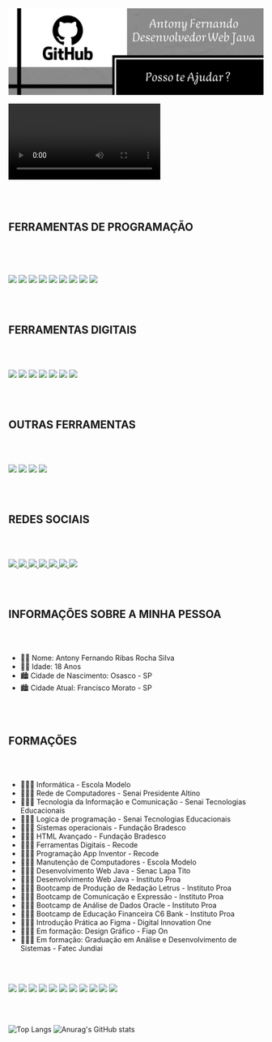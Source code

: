 

<img src="https://github.com/AntonyFernando3/AntonyFernando3/blob/main/capaparaogithubnova.png">


![Video aleatorio](https://github.com/AntonyFernando3/AntonyFernando3/blob/main/ezgif.com-gif-maker.mp4)

<br><br>


## FERRAMENTAS DE PROGRAMAÇÃO


<br><br>

<div style="display:inline_block"></br>

<img src="https://cdn.jsdelivr.net/gh/devicons/devicon/icons/html5/html5-original.svg" height="80"/>
<img src="https://cdn.jsdelivr.net/gh/devicons/devicon/icons/css3/css3-original.svg" height="80"/>             
<img src="https://cdn.jsdelivr.net/gh/devicons/devicon/icons/javascript/javascript-original.svg" height="80" />
<img src="https://cdn.jsdelivr.net/gh/devicons/devicon/icons/java/java-original.svg" height="80" /> 
<img src="https://cdn.jsdelivr.net/gh/devicons/devicon/icons/mysql/mysql-original.svg" height="80" />
<img src="https://cdn.jsdelivr.net/gh/devicons/devicon/icons/bootstrap/bootstrap-original.svg" height="80"/>          
<img src="https://upload.wikimedia.org/wikipedia/commons/thumb/9/9c/IntelliJ_IDEA_Icon.svg/1024px-IntelliJ_IDEA_Icon.svg.png" height="80" />        
<img src="https://user-images.githubusercontent.com/674621/71187801-14e60a80-2280-11ea-94c9-e56576f76baf.png" height="80" />
<img src="https://cdn.jsdelivr.net/gh/devicons/devicon/icons/figma/figma-original.svg" height="80" />

          


<br><br>


## FERRAMENTAS DIGITAIS


<br><br>
 

<img src="https://seeklogo.com/images/M/microsoft-powerpoint-logo-5377A49D19-seeklogo.com.png" height="80"/>
<img src="https://seeklogo.com/images/M/microsoft-excel-logo-F8C90B4427-seeklogo.com.png" height="80"/>
<img src="https://seeklogo.com/images/M/microsoft-word-logo-E648C182A5-seeklogo.com.png" height="80"/>
<img src="https://seeklogo.com/images/M/microsoft-onenote-logo-633B9A113E-seeklogo.com.png" height="80"/>
<img src="https://seeklogo.com/images/M/microsoft-teams-logo-E5BF810325-seeklogo.com.png" height="80"/>
<img src="https://seeklogo.com/images/M/microsoft-office-logo-8B0EF31E09-seeklogo.com.png" height="80"/>
<img src="https://cdn.jsdelivr.net/gh/devicons/devicon/icons/canva/canva-original.svg" height="80"/>
          

<br><br>


## OUTRAS FERRAMENTAS


<br><br>


<img src="https://yt3.ggpht.com/ytc/AKedOLSKQwlp06ggtmIY28XQdpy9FkCzLaoi_fFfI0Rm=s900-c-k-c0x00ffffff-no-rj" height="80">
<img src="https://himasis.org/an-component/media/upload-gambar-artikel/unnamed1.png" height="80">
<img src="https://yt3.ggpht.com/dW6to0x5Crmeh7yi-YPLcQRqVrBtx2BSh8eoKTJbE8NbjloQ0sqlmdszIlxokJU_97-ndOt_=s900-c-k-c0x00ffffff-no-rj" height="80">
<img src="https://vejacomofeito.com/wp-content/uploads/2021/06/1622900202_Como-copiar-ou-clonar-uma-maquina-virtual-do-Virtualbox-para.jpg" height="80">


<br><br>


## REDES SOCIAIS


<br><br>


<a href="https://www.facebook.com/antonytimaotico"> <img src="https://cdn-icons-png.flaticon.com/512/5968/5968764.png" height="80"> </a>
<a href="https://m.me/antonytimaotico"> <img src="https://cdn-icons-png.flaticon.com/512/733/733548.png" height="80"> </a>
<a href="https://www.instagram.com/antony_fernando_Silva?r=nametag"> <img src="https://cdn-icons-png.flaticon.com/512/174/174855.png" height="80"> </a>
<a href="https://wa.me/qr/XOHJBMJSJ5PHF1"> <img src="https://cdn-icons-png.flaticon.com/512/733/733585.png" height="80"> </a>
<a href="https://www.linkedin.com/in/antony-fernando-silva-96120b21a"> <img src="https://cdn-icons.flaticon.com/png/512/3536/premium/3536505.png?token=exp=1649451016~hmac=d67838bd03ab85c046fd99102122d190" height="80"> </a>
<a href="#"> <img src="https://cdn-icons-png.flaticon.com/512/5968/5968756.png" height="90"> </a>
<a href="https://mail.google.com/mail/u/0/#inbox"> <img src="https://cdn-icons-png.flaticon.com/512/5968/5968534.png" height="80"> </a>


<br><br>


## INFORMAÇÕES SOBRE A MINHA PESSOA

<br><br>

- 👨🏻 Nome: Antony Fernando Ribas Rocha Silva
- 👨🏻 Idade: 18 Anos
- 🏙️ Cidade de Nascimento: Osasco - SP
- 🏙️ Cidade Atual: Francisco Morato - SP

<br><br>

## FORMAÇÕES

<br><br>

- 👨🏻‍🎓 Informática - Escola Modelo 
- 👨🏻‍🎓 Rede de Computadores - Senai Presidente Altino
- 👨🏻‍🎓 Tecnologia da Informação e Comunicação - Senai Tecnologias Educacionais
- 👨🏻‍🎓 Logica de programação - Senai Tecnologias Educacionais
- 👨🏻‍🎓 Sistemas operacionais - Fundação Bradesco
- 👨🏻‍🎓 HTML Avançado - Fundação Bradesco
- 👨🏻‍🎓 Ferramentas Digitais - Recode
- 👨🏻‍🎓 Programação App Inventor - Recode
- 👨🏻‍🎓 Manutenção de Computadores - Escola Modelo
- 👨🏻‍🎓 Desenvolvimento Web Java - Senac Lapa Tito 
- 👨🏻‍🎓 Desenvolvimento Web Java - Instituto Proa  
- 👨🏻‍🎓 Bootcamp de Produção de Redação Letrus - Instituto Proa
- 👨🏻‍🎓 Bootcamp de Comunicação e Expressão - Instituto Proa
- 👨🏻‍🎓 Bootcamp de Análise de Dados Oracle - Instituto Proa
- 👨🏻‍🎓 Bootcamp de Educação Financeira C6 Bank - Instituto Proa
- 👨🏻‍🎓 Introdução Prática ao Figma - Digital Innovation One
- 👨🏻‍🎓 Em formação: Design Gráfico - Fiap On 
- 👨🏻‍🎓 Em formação: Graduação em Análise e Desenvolvimento de Sistemas - Fatec Jundiai


<br><br>


<img src="https://media.glassdoor.com/sqll/2787862/recode-squarelogo-1645686780544.png" height="80">
<img src="https://scontent.fcgh11-1.fna.fbcdn.net/v/t1.6435-9/101847092_3001723589921921_8239884239001092096_n.png?_nc_cat=107&ccb=1-5&_nc_sid=09cbfe&_nc_ohc=5qFzLCuSkJgAX8PIota&_nc_ht=scontent.fcgh11-1.fna&oh=00_AT_taWZX7mpRBIhMpHCHc9fGnFoJ0MKVTonLFFwy6_o70w&oe=6275342C" height="80">
<img src="https://scontent.fcgh11-1.fna.fbcdn.net/v/t1.6435-9/151980497_3757900740969213_2576395785952684281_n.png?_nc_cat=109&ccb=1-5&_nc_sid=09cbfe&_nc_ohc=vI1jOKHCJjoAX8jJqmR&tn=KWtQAta2O6VZfIOQ&_nc_ht=scontent.fcgh11-1.fna&oh=00_AT8AzBMpSyPQ58x_-cJHfcLAL3W61KoEFP_J_V4vYxT_Mg&oe=627614CB" height="80">
<img src="https://scontent.fcgh11-1.fna.fbcdn.net/v/t1.6435-9/47423013_1616495995119141_9040216734224613376_n.png?_nc_cat=1&ccb=1-5&_nc_sid=09cbfe&_nc_ohc=UCWz80H7dw8AX8DsiP3&_nc_ht=scontent.fcgh11-1.fna&oh=00_AT8cwN7C98ex3OnTIKfq7s8rSKuEs76G8OUwtw-nxD4k9Q&oe=627687F3" height="80">
<img src="https://pbs.twimg.com/profile_images/1455169131058171905/bOrQ122v_400x400.jpg" height="80">
<img src="https://yt3.ggpht.com/qMPyLWsg6kipqVXeVUmusXfNABJGAWignNcYfS7jlEXLsD44PU3dVSFlf8e4sMXTAJKExbDREw=s900-c-k-c0x00ffffff-no-rj" height="80">
<img src="https://i.promobit.com.br/268/687551020216058046662025179492.png" height="80">
<img src="https://encrypted-tbn0.gstatic.com/images?q=tbn:ANd9GcR5MzdpjvCw1ybMg_HOpyGOEyt0qClYcbGtXJn_n3upjPMV4n2VM7Czy6KOxM85HZtWjZc&usqp=CAU" height="80">
<img src="https://yt3.ggpht.com/ytc/AKedOLSs8gzOPsns7jFDcfX9Wa0k8jkO_NOtJ781d2PC=s900-c-k-c0x00ffffff-no-rj" height="80">
<img src="https://media.glassdoor.com/sqll/2088677/letrus-squarelogo-1588077623326.png" height="80">
<img src="https://scontent.fcgh11-1.fna.fbcdn.net/v/t1.6435-9/181610633_178530787531571_1749870473407028948_n.jpg?_nc_cat=111&ccb=1-5&_nc_sid=174925&_nc_ohc=R6uc_fBjxmQAX_bWvKq&_nc_ht=scontent.fcgh11-1.fna&oh=00_AT9zj1B7qDD4jG_RGSjNS07BrEp6icuk31Hs3KWo8AQzAw&oe=6276A9FB" height="80">

<br><br>

![Top Langs](https://github-readme-stats.vercel.app/api/top-langs/?username=AntonyFernando3&langs_count=8) 
![Anurag's GitHub stats](https://github-readme-stats.vercel.app/api?username=AntonyFernando3&show_icons=true&theme=white) 




</div>
